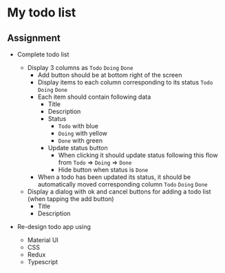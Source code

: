 # My todo list

## Assignment

- Complete todo list

  - Display 3 columns as `Todo` `Doing` `Done`
    - Add button should be at bottom right of the screen
    - Display items to each column corresponding to its status `Todo` `Doing` `Done`
    - Each item should contain following data
      - Title
      - Description
      - Status
        - `Todo` with blue
        - `Doing` with yellow
        - `Done` with green
      - Update status button
        - When clicking it should update status following this flow from `Todo` => `Doing` => `Done`
        - Hide button when status is `Done`
    - When a todo has been updated its status, it should be automatically moved corresponding column `Todo` `Doing` `Done`
  - Display a dialog with ok and cancel buttons for adding a todo list (when tapping the add button)
    - Title
    - Description

- Re-design todo app using
  - Material UI
  - CSS
  - Redux
  - Typescript

